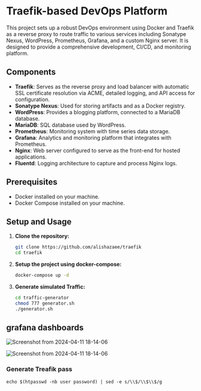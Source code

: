 # Traefik-based DevOps Platform

This project sets up a robust DevOps environment using Docker and Traefik as a reverse proxy to route traffic to various services including Sonatype Nexus, WordPress, Prometheus, Grafana, and a custom Nginx server. It is designed to provide a comprehensive development, CI/CD, and monitoring platform.

## Components

- **Traefik**: Serves as the reverse proxy and load balancer with automatic SSL certificate resolution via ACME, detailed logging, and API access for configuration.
- **Sonatype Nexus**: Used for storing artifacts and as a Docker registry.
- **WordPress**: Provides a blogging platform, connected to a MariaDB database.
- **MariaDB**: SQL database used by WordPress.
- **Prometheus**: Monitoring system with time series data storage.
- **Grafana**: Analytics and monitoring platform that integrates with Prometheus.
- **Nginx**: Web server configured to serve as the front-end for hosted applications.
- **Fluentd**: Logging architecture to capture and process Nginx logs.

## Prerequisites

- Docker installed on your machine.
- Docker Compose installed on your machine.

## Setup and Usage

1. **Clone the repository:**

   ```bash
   git clone https://github.com/alishazaee/traefik
   cd traefik

2. **Setup the project using docker-compose:**
   ```bash
   docker-compose up -d
3. **Generate simulated Traffic:**
   ```bash
   cd traffic-generator
   chmod 777 generator.sh
   ./generator.sh

## grafana dashboards
![Screenshot from 2024-04-11 18-14-06](https://github.com/alishazaee/traefik/assets/53411387/3407e7b9-33f8-48ac-8c56-2aa044696c4f)

![Screenshot from 2024-04-11 18-14-06](https://github.com/alishazaee/traefik/assets/53411387/2532ef55-6e84-4092-8643-438765cadf9b)

### Generate Treafik pass
```
echo $(htpasswd -nb user password) | sed -e s/\\$/\\$\\$/g
```
